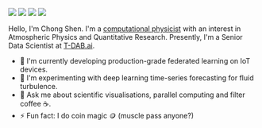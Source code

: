 [<img src="https://img.shields.io/badge/linkedin-0A66C2?&style=for-the-badge&logo=linkedin">](http://www.linkedin.com/in/chongshenng)
[<img src="https://img.shields.io/badge/twitter-1DA1F2?&style=for-the-badge&logo=twitter&logoColor=white">](https://twitter.com/chongshenng)
[<img src="https://img.shields.io/badge/orcid-A6CE39?&style=for-the-badge&logo=orcid&logoColor=white">](https://orcid.org/0000-0002-4643-4192)
[<img src="https://img.shields.io/badge/googlescholar-4285F4?&style=for-the-badge&logo=googlescholar&logoColor=white">](https://scholar.google.com/citations?user=WbqSoZoAAAAJ&hl=en)

Hello, I'm Chong Shen. I'm a [computational physicist](https://pof.tnw.utwente.nl/people/profile/951) with an interest in Atmospheric Physics and Quantitative Research. Presently, I'm a Senior Data Scientist at [T-DAB.ai](https://t-dab.ai).

- 🔭 I'm currently developing production-grade federated learning on IoT devices.
- 🌱 I'm experimenting with deep learning time-series forecasting for fluid turbulence.
- 💬 Ask me about scientific visualisations, parallel computing and filter coffee ☕️.
- ⚡ Fun fact: I do coin magic 🪙 (muscle pass anyone?)